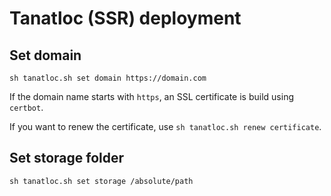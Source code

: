 # Tanatloc (SSR) deployment

## Set domain

```
sh tanatloc.sh set domain https://domain.com
```

If the domain name starts with `https`, an SSL certificate is build using `certbot`.

If you want to renew the certificate, use `sh tanatloc.sh renew certificate`.

## Set storage folder

```
sh tanatloc.sh set storage /absolute/path
```
